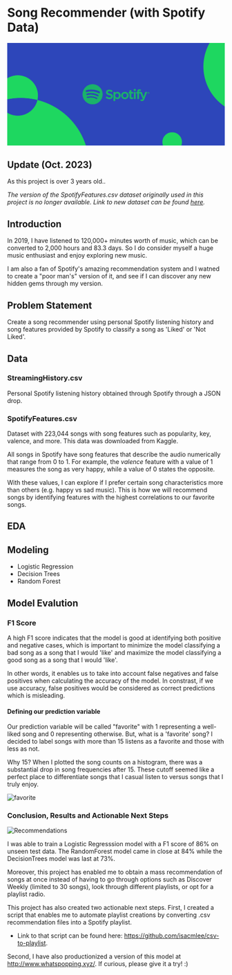 # Song Recommender (with Spotify Data)
![Spotify Banner](img/spotify-banner.jpeg)

## Update (Oct. 2023)
As this project is over 3 years old..


<i> The version of the SpotifyFeatures.csv dataset originally used in this project is no longer available. Link to new dataset can be found [here](https://www.kaggle.com/datasets/yamaerenay/spotify-dataset-19212020-600k-tracks?select=tracks.csv).</i>

## Introduction
In 2019, I have listened to 120,000+ minutes worth of music, which can be converted to 2,000 hours and 83.3 days. So I do consider myself a huge music enthusiast and enjoy exploring new music. 

I am also a fan of Spotify's amazing recommendation system and I watned to create a "poor man's" version of it, and see if I can discover any new hidden gems through my version. 

## Problem Statement 
Create a song recommender using personal Spotify listening history and song features provided by Spotify to classify a song as 'Liked' or 'Not Liked'.

## Data 
### StreamingHistory.csv
Personal Spotify listening history obtained through Spotify through a JSON drop. 
### SpotifyFeatures.csv
Dataset with 223,044 songs with song features such as popularity, key, valence, and more. This data was downloaded from Kaggle. 

All songs in Spotify have song features that describe the audio numerically that range from 0 to 1. For example, the <i>valence</i> feature with a value of 1 measures the song as very happy, while a value of 0 states the opposite. 

With these values, I can explore if I prefer certain song characteristics more than others (e.g. happy vs sad music). This is how we will recommend songs by identifying features with the highest correlations to our favorite songs. 

## EDA


## Modeling
* Logistic Regression
* Decision Trees 
* Random Forest

## Model Evalution 
### F1 Score
A high F1 score indicates that the model is good at identifying both positive and negative cases, which is important to minimize the model classifying a bad song as a song that I would 'like' and maximize the model classifying a good song as a song that I would 'like'.

In other words, it enables us to take into account false negatives and false positives when calculating the accuracy of the model. In constrast, if we use accuracy, false positives would be considered as correct predictions which is misleading. 

#### Defining our prediction variable
Our prediction variable will be called "favorite" with 1 representing a well-liked song and 0 representing otherwise.
But, what is a 'favorite' song? I decided to label songs with more than 15 listens as a favorite and those with less as not. 

Why 15? When I plotted the song counts on a histogram, there was a substantial drop in song frequencies after 15. These cutoff seemed like a perfect place to differentiate songs that I casual listen to versus songs that I truly enjoy. 

![favorite](data/favorite.png)

### Conclusion, Results and Actionable Next Steps
![Recommendations](data/recommendations.jpg)

I was able to train a Logistic Regresssion model with a F1 score of 86% on unseen test data. The RandomForest model came in close at 84% while the DecisionTrees model was last at 73%. 

Moreover, this project has enabled me to obtain a mass recommendation of songs at once instead of having to go through options such as Discover Weekly (limited to 30 songs), look through different playlists, or opt for a playlist radio.

This project has also created two actionable next steps. First, I created a script that enables me to automate playlist creations by converting .csv recommendation files into a Spotify playlist. 
* Link to that script can be found here: https://github.com/isacmlee/csv-to-playlist.

Second, I have also productionized a version of this model at http://www.whatspopping.xyz/. If curious, please give it a try! :)
